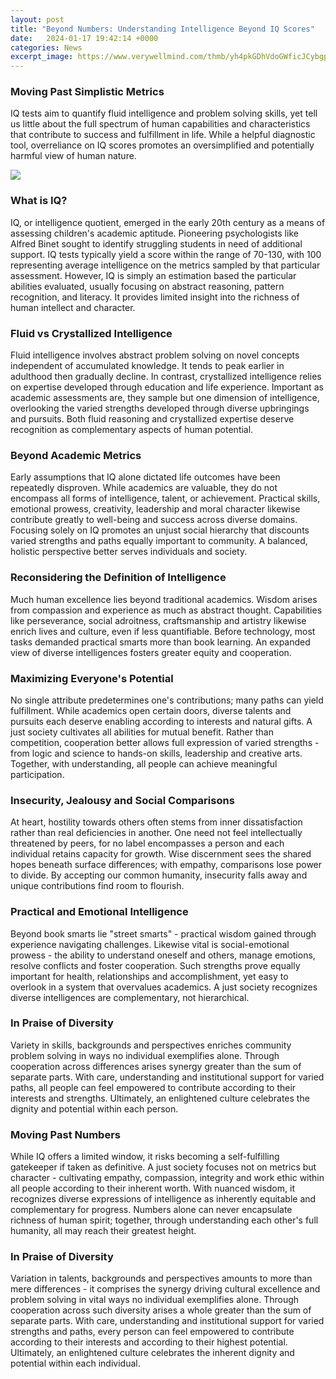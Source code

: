 ```yaml
---
layout: post
title: "Beyond Numbers: Understanding Intelligence Beyond IQ Scores"
date:   2024-01-17 19:42:14 +0000
categories: News
excerpt_image: https://www.verywellmind.com/thmb/yh4pkGDhVdoGWficJCybgpDa_aY=/768x0/filters:no_upscale():max_bytes(150000):strip_icc()/2795284-article-what-is-the-average-iq-5aa00dbc1d640400378bdacb.png
---
```

### Moving Past Simplistic Metrics
IQ tests aim to quantify fluid intelligence and problem solving skills, yet tell us little about the full spectrum of human capabilities and characteristics that contribute to success and fulfillment in life. While a helpful diagnostic tool, overreliance on IQ scores promotes an oversimplified and potentially harmful view of human nature.


![](https://www.verywellmind.com/thmb/yh4pkGDhVdoGWficJCybgpDa_aY=/768x0/filters:no_upscale():max_bytes(150000):strip_icc()/2795284-article-what-is-the-average-iq-5aa00dbc1d640400378bdacb.png)
### What is IQ?
IQ, or intelligence quotient, emerged in the early 20th century as a means of assessing children's academic aptitude. Pioneering psychologists like Alfred Binet sought to identify struggling students in need of additional support. IQ tests typically yield a score within the range of 70-130, with 100 representing average intelligence on the metrics sampled by that particular assessment. However, IQ is simply an estimation based the particular abilities evaluated, usually focusing on abstract reasoning, pattern recognition, and literacy. It provides limited insight into the richness of human intellect and character.

### Fluid vs Crystallized Intelligence  
Fluid intelligence involves abstract problem solving on novel concepts independent of accumulated knowledge. It tends to peak earlier in adulthood then gradually decline. In contrast, crystallized intelligence relies on expertise developed through education and life experience. Important as academic assessments are, they sample but one dimension of intelligence, overlooking the varied strengths developed through diverse upbringings and pursuits. Both fluid reasoning and crystallized expertise deserve recognition as complementary aspects of human potential. 

### Beyond Academic Metrics
Early assumptions that IQ alone dictated life outcomes have been repeatedly disproven. While academics are valuable, they do not encompass all forms of intelligence, talent, or achievement. Practical skills, emotional prowess, creativity, leadership and moral character likewise contribute greatly to well-being and success across diverse domains. Focusing solely on IQ promotes an unjust social hierarchy that discounts varied strengths and paths equally important to community. A balanced, holistic perspective better serves individuals and society.

### Reconsidering the Definition of Intelligence
Much human excellence lies beyond traditional academics. Wisdom arises from compassion and experience as much as abstract thought. Capabilities like perseverance, social adroitness, craftsmanship and artistry likewise enrich lives and culture, even if less quantifiable. Before technology, most tasks demanded practical smarts more than book learning. An expanded view of diverse intelligences fosters greater equity and cooperation.

### Maximizing Everyone's Potential  
No single attribute predetermines one's contributions; many paths can yield fulfillment. While academics open certain doors, diverse talents and pursuits each deserve enabling according to interests and natural gifts. A just society cultivates all abilities for mutual benefit. Rather than competition, cooperation better allows full expression of varied strengths - from logic and science to hands-on skills, leadership and creative arts. Together, with understanding, all people can achieve meaningful participation.

### Insecurity, Jealousy and Social Comparisons
At heart, hostility towards others often stems from inner dissatisfaction rather than real deficiencies in another. One need not feel intellectually threatened by peers, for no label encompasses a person and each individual retains capacity for growth. Wise discernment sees the shared hopes beneath surface differences; with empathy, comparisons lose power to divide. By accepting our common humanity, insecurity falls away and unique contributions find room to flourish.    

### Practical and Emotional Intelligence
Beyond book smarts lie "street smarts" - practical wisdom gained through experience navigating challenges. Likewise vital is social-emotional prowess - the ability to understand oneself and others, manage emotions, resolve conflicts and foster cooperation. Such strengths prove equally important for health, relationships and accomplishment, yet easy to overlook in a system that overvalues academics. A just society recognizes diverse intelligences are complementary, not hierarchical.

### In Praise of Diversity
Variety in skills, backgrounds and perspectives enriches community problem solving in ways no individual exemplifies alone. Through cooperation across differences arises synergy greater than the sum of separate parts. With care, understanding and institutional support for varied paths, all people can feel empowered to contribute according to their interests and strengths. Ultimately, an enlightened culture celebrates the dignity and potential within each person.

### Moving Past Numbers
While IQ offers a limited window, it risks becoming a self-fulfilling gatekeeper if taken as definitive. A just society focuses not on metrics but character - cultivating empathy, compassion, integrity and work ethic within all people according to their inherent worth. With nuanced wisdom, it recognizes diverse expressions of intelligence as inherently equitable and complementary for progress. Numbers alone can never encapsulate richness of human spirit; together, through understanding each other's full humanity, all may reach their greatest height.

### In Praise of Diversity 
Variation in talents, backgrounds and perspectives amounts to more than mere differences - it comprises the synergy driving cultural excellence and problem solving in vital ways no individual exemplifies alone. Through cooperation across such diversity arises a whole greater than the sum of separate parts. With care, understanding and institutional support for varied strengths and paths, every person can feel empowered to contribute according to their interests and according to their highest potential. Ultimately, an enlightened culture celebrates the inherent dignity and potential within each individual.